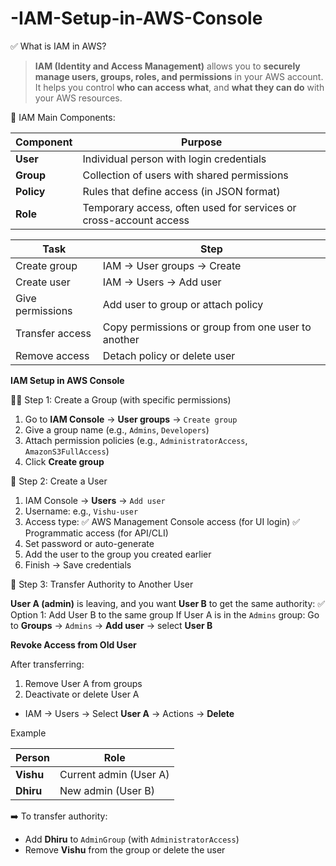 # -IAM-Setup-in-AWS-Console

✅ What is IAM in AWS?

> **IAM (Identity and Access Management)** allows you to **securely manage users, groups, roles, and permissions** in your AWS account.
It helps you control **who can access what**, and **what they can do** with your AWS resources.

 🔐 IAM Main Components:

| Component  | Purpose                                                           |
| ---------- | ----------------------------------------------------------------- |
| **User**   | Individual person with login credentials                          |
| **Group**  | Collection of users with shared permissions                       |
| **Policy** | Rules that define access (in JSON format)                         |
| **Role**   | Temporary access, often used for services or cross-account access |


| Task             | Step                                               |
| ---------------- | -------------------------------------------------- |
| Create group     | IAM → User groups → Create                         |
| Create user      | IAM → Users → Add user                             |
| Give permissions | Add user to group or attach policy                 |
| Transfer access  | Copy permissions or group from one user to another |
| Remove access    | Detach policy or delete user                       |

**IAM Setup in AWS Console**

 🧑‍💼 Step 1: Create a Group (with specific permissions)

1. Go to **IAM Console** → **User groups** → `Create group`
2. Give a group name (e.g., `Admins`, `Developers`)
3. Attach permission policies (e.g., `AdministratorAccess`, `AmazonS3FullAccess`)
4. Click **Create group**

 👤 Step 2: Create a User

1. IAM Console → **Users** → `Add user`
2. Username: e.g., `Vishu-user`
3. Access type:
 ✅ AWS Management Console access (for UI login)
 ✅ Programmatic access (for API/CLI)
4. Set password or auto-generate
5. Add the user to the group you created earlier
6. Finish → Save credentials

🔄 Step 3: Transfer Authority to Another User

 **User A (admin)** is leaving, and you want **User B** to get the same authority:
✅ Option 1: Add User B to the same group
If User A is in the `Admins` group:
Go to **Groups** → `Admins` → **Add user** → select **User B**

**Revoke Access from Old User**

After transferring:
1. Remove User A from groups
2. Deactivate or delete User A
 * IAM → Users → Select **User A** → Actions → **Delete**

Example

| Person    | Role                   |
| --------- | ---------------------- |
| **Vishu** | Current admin (User A) |
| **Dhiru** | New admin (User B)     |

➡️ To transfer authority:

* Add **Dhiru** to `AdminGroup` (with `AdministratorAccess`)
* Remove **Vishu** from the group or delete the user




